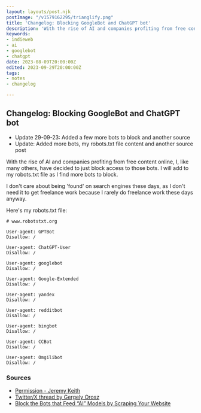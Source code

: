 ```yaml
---
layout: layouts/post.njk
postImage: "/v1579162295/trianglify.png"
title: 'Changelog: Blocking GoogleBot and ChatGPT bot'
description: 'With the rise of AI and companies profiting from free content online, I, like many others have decided to just block access to those bots'
keywords:
- indieweb
- ai
- googlebot
- chatgpt
date: 2023-08-09T20:00:00Z
edited: 2023-09-29T20:00:00Z
tags:
- notes
- changelog

---
```

## Changelog: Blocking GoogleBot and ChatGPT bot

- Update 29-09-23: Added a few more bots to block and another source
- Update: Added more bots, my robots.txt file content and another source post

With the rise of AI and companies profiting from free content online, I, like many others, have decided to just block access to those bots. I will add to my robots.txt file as I find more bots to block. 

I don't care about being 'found' on search engines these days, as I don't need it to get freelance work because I rarely do freelance work these days anyway.

Here's my robots.txt file:

    # www.robotstxt.org

    User-agent: GPTBot
    Disallow: /

    User-agent: ChatGPT-User
    Disallow: /

    User-agent: googlebot
    Disallow: /

    User-agent: Google-Extended
    Disallow: /

    User-agent: yandex
    Disallow: /

    User-agent: redditbot
    Disallow: /

    User-agent: bingbot
    Disallow: /

    User-agent: CCBot
    Disallow: /

    User-agent: Omgilibot
    Disallow: /


### Sources
- [Permission - Jeremy Keith](https://adactio.com/journal/20315 "Permission - Jeremy Keith")
- [Twitter/X thread by Gergely Orosz](https://x.com/gergelyorosz/status/1688829094249615360 "Twitter/X thread by Gergely Orosz")
- [Block the Bots that Feed “AI” Models by Scraping Your Website](https://neil-clarke.com/block-the-bots-that-feed-ai-models-by-scraping-your-website/ "Block the Bots that Feed “AI” Models by Scraping Your Website")
